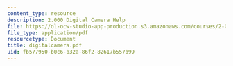 ```yaml
---
content_type: resource
description: 2.000 Digital Camera Help
file: https://ol-ocw-studio-app-production.s3.amazonaws.com/courses/2-000-how-and-why-machines-work-spring-2002/fb577950b0c6b32a86f282617b557b99_digitalcamera.pdf
file_type: application/pdf
resourcetype: Document
title: digitalcamera.pdf
uid: fb577950-b0c6-b32a-86f2-82617b557b99
---
```


